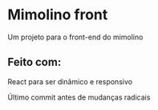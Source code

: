 # Mimolino front

Um projeto para o front-end do mimolino

## Feito com:

React para ser dinâmico e responsivo

Último commit antes de mudanças radicais
